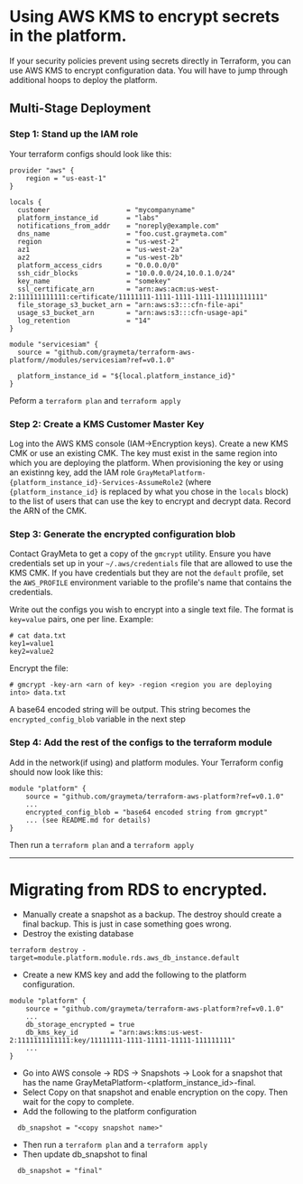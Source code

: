 # Using AWS KMS to encrypt secrets in the platform.

If your security policies prevent using secrets directly in Terraform, you can use AWS KMS to encrypt configuration data. You will have to jump through additional hoops to deploy the platform.

## Multi-Stage Deployment

### Step 1: Stand up the IAM role

Your terraform configs should look like this:

```
provider "aws" {
    region = "us-east-1"
}

locals {
  customer                   = "mycompanyname"
  platform_instance_id       = "labs"
  notifications_from_addr    = "noreply@example.com"
  dns_name                   = "foo.cust.graymeta.com"
  region                     = "us-west-2"
  az1                        = "us-west-2a"
  az2                        = "us-west-2b"
  platform_access_cidrs      = "0.0.0.0/0"
  ssh_cidr_blocks            = "10.0.0.0/24,10.0.1.0/24"
  key_name                   = "somekey"
  ssl_certificate_arn        = "arn:aws:acm:us-west-2:111111111111:certificate/11111111-1111-1111-1111-111111111111"
  file_storage_s3_bucket_arn = "arn:aws:s3:::cfn-file-api"
  usage_s3_bucket_arn        = "arn:aws:s3:::cfn-usage-api"
  log_retention              = "14"
}

module "servicesiam" {
  source = "github.com/graymeta/terraform-aws-platform//modules/servicesiam?ref=v0.1.0"

  platform_instance_id = "${local.platform_instance_id}"
}
```

Peform a `terraform plan` and `terraform apply`


### Step 2: Create a KMS Customer Master Key

Log into the AWS KMS console (IAM->Encryption keys). Create a new KMS CMK or use an existing CMK. The key must exist in the same region into which you are deploying the platform. When provisioning the key or using an existinng key, add the IAM role `GrayMetaPlatform-{platform_instance_id}-Services-AssumeRole2` (where `{platform_instance_id}` is replaced by what you chose in the `locals` block) to the list of users that can use the key to encrypt and decrypt data. Record the ARN of the CMK.

### Step 3: Generate the encrypted configuration blob

Contact GrayMeta to get a copy of the `gmcrypt` utility. Ensure you have credentials set up in your `~/.aws/credentials` file that are allowed to use the KMS CMK. If you have credentials but they are not the `default` profile, set the `AWS_PROFILE` environment variable to the profile's name that contains the credentials.

Write out the configs you wish to encrypt into a single text file. The format is `key=value` pairs, one per line. Example:

```
# cat data.txt
key1=value1
key2=value2
```

Encrypt the file:

```
# gmcrypt -key-arn <arn of key> -region <region you are deploying into> data.txt
```

A base64 encoded string will be output. This string becomes the `encrypted_config_blob` variable in the next step

### Step 4: Add the rest of the configs to the terraform module

Add in the network(if using) and platform modules. Your Terraform config should now look like this:

```
module "platform" {
    source = "github.com/graymeta/terraform-aws-platform?ref=v0.1.0"
    ...
    encrypted_config_blob = "base64 encoded string from gmcrypt"
    ... (see README.md for details)
}
```

Then run a `terraform plan` and a `terraform apply`


---
# Migrating from RDS to encrypted.

* Manually create a snapshot as a backup.  The destroy should create a final backup.  This is just in case something goes wrong.
* Destroy the existing database
```
terraform destroy -target=module.platform.module.rds.aws_db_instance.default
```
* Create a new KMS key and add the following to the platform configuration.
```
module "platform" {
    source = "github.com/graymeta/terraform-aws-platform?ref=v0.1.0"
    ...
    db_storage_encrypted = true
    db_kms_key_id        = "arn:aws:kms:us-west-2:1111111111111:key/11111111-1111-11111-11111-111111111"
    ...
}
```
* Go into AWS console -> RDS -> Snapshots -> Look for a snapshot that has the name GrayMetaPlatform-<platform_instance_id>-final.  
* Select Copy on that snapshot and enable encryption on the copy.  Then wait for the copy to complete.
* Add the following to the platform configuration
```
  db_snapshot = "<copy snapshot name>"
```
* Then run a `terraform plan` and a `terraform apply`
* Then update db_snapshot to final
```
  db_snapshot = "final"
```
